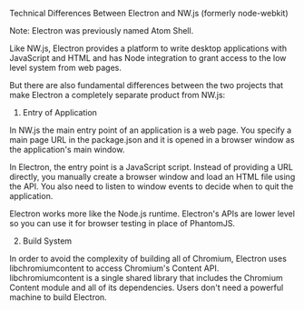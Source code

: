 Technical Differences Between Electron and NW.js (formerly node-webkit)

Note: Electron was previously named Atom Shell.

Like NW.js, Electron provides a platform to write desktop applications with JavaScript and HTML and has Node integration to grant access to the low level system from web pages.

But there are also fundamental differences between the two projects that make Electron a completely separate product from NW.js:

1. Entry of Application

In NW.js the main entry point of an application is a web page. You specify a main page URL in the package.json and it is opened in a browser window as the application's main window.

In Electron, the entry point is a JavaScript script. Instead of providing a URL directly, you manually create a browser window and load an HTML file using the API. You also need to listen to window events to decide when to quit the application.

Electron works more like the Node.js runtime. Electron's APIs are lower level so you can use it for browser testing in place of PhantomJS.

2. Build System

In order to avoid the complexity of building all of Chromium, Electron uses libchromiumcontent to access Chromium's Content API. libchromiumcontent is a single shared library that includes the Chromium Content module and all of its dependencies. Users don't need a powerful machine to build Electron.

